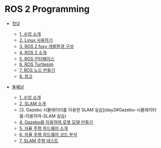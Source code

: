 # ROS 2 Programming

* [첫날](day1#ros-2-programming)
  * [1\. 수업 소개](day1#수업-소개)
  * [2\. Linux 사용하기](day1#linux-사용하기)
  * [3\. ROS 2 foxy 개발환경 구성](day1#ros-2-foxy-개발환경-구성)
  * [4\. ROS 2 소개](day1#ros-2-소개)
  * [5\. ROS 인터페이스](day1#ros-인터페이스)
  * [6\. ROS Turtlesim](day1#ros-turtlesim)
  * [7\. ROS 노드 만들기](#ros-노드-만들기)
  * [8\. 참고](day1#참고)

* [둘째날](day2#ros-2-programming-day-2)
  * [1\. 수업 소개](day2#수업-소개)
  * [2\. SLAM 소개](day2#SLAM-소개)
  * [3\. Gazebo 시뮬레이터를 이용한 SLAM 실습](day2#Gazebo-시뮬레이터를-이용하여-SLAM 실습)
  * [4\. Gazebo를 이용하여 로봇 모델 만들기](day2#Gazebo를-이용하여-로봇-모델-만들기)
  * [5\. 자율 주행 하드웨어 소개](day2#자율-주행-하드웨어-소개)
  * [6\. 자율 주행 하드웨어 코드 분석](day2#자율-주행-하드웨어-코드-분석)
  * [7\. SLAM 주행 테스트](day2#SLAM-주행-테스트)

<!--
gh-md-toc --depth 2 day1.md
-->
